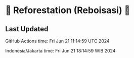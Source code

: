 
# 🌳 Reforestation (Reboisasi) 🌲

## Last Updated

GitHub Actions time: Fri Jun 21 11:14:59 UTC 2024

Indonesia/Jakarta time: Fri Jun 21 18:14:59 WIB 2024
